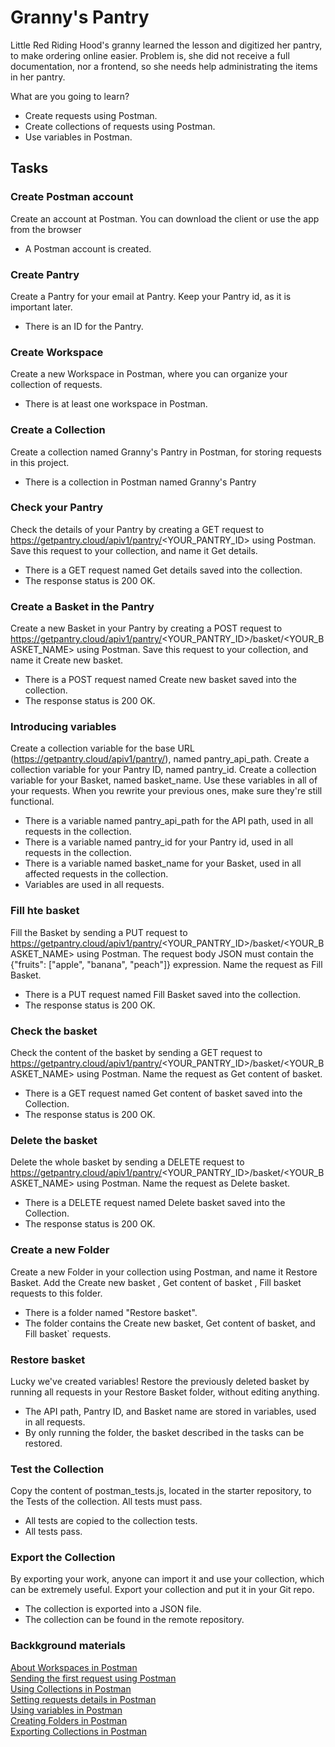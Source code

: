 # Granny's Pantry
Little Red Riding Hood's granny learned the lesson and digitized her pantry, to make ordering online easier. Problem is, she did not receive a full documentation, nor a frontend, so she needs help administrating the items in her pantry.

What are you going to learn?
* Create requests using Postman.
* Create collections of requests using Postman.
* Use variables in Postman.

## Tasks

### Create Postman account
Create an account at Postman. You can download the client or use the app from the browser

* A Postman account is created.

### Create Pantry
Create a Pantry for your email at Pantry. Keep your Pantry id, as it is important later.

* There is an ID for the Pantry.

### Create Workspace
Create a new Workspace in Postman, where you can organize your collection of requests.

* There is at least one workspace in Postman.

### Create a Collection
Create a collection named Granny's Pantry in Postman, for storing requests in this project.

* There is a collection in Postman named Granny's Pantry

### Check your Pantry
Check the details of your Pantry by creating a GET request to https://getpantry.cloud/apiv1/pantry/<YOUR_PANTRY_ID> using Postman. Save this request to your collection, and name it Get details.

* There is a GET request named Get details saved into the collection.
* The response status is 200 OK.

### Create a Basket in the Pantry
Create a new Basket in your Pantry by creating a POST request to https://getpantry.cloud/apiv1/pantry/<YOUR_PANTRY_ID>/basket/<YOUR_BASKET_NAME> using Postman. Save this request to your collection, and name it Create new basket.

* There is a POST request named Create new basket saved into the collection.
* The response status is 200 OK.

### Introducing variables
Create a collection variable for the base URL (https://getpantry.cloud/apiv1/pantry/), named pantry_api_path. Create a collection variable for your Pantry ID, named pantry_id. Create a collection variable for your Basket, named basket_name. Use these variables in all of your requests. When you rewrite your previous ones, make sure they're still functional.

* There is a variable named pantry_api_path for the API path, used in all requests in the collection.
* There is a variable named pantry_id for your Pantry id, used in all requests in the collection.
* There is a variable named basket_name for your Basket, used in all affected requests in the collection.
* Variables are used in all requests.

### Fill hte basket
Fill the Basket by sending a PUT request to https://getpantry.cloud/apiv1/pantry/<YOUR_PANTRY_ID>/basket/<YOUR_BASKET_NAME> using Postman. The request body JSON must contain the {"fruits": ["apple", "banana", "peach"]} expression. Name the request as Fill Basket.

* There is a PUT request named Fill Basket saved into the collection.
* The response status is 200 OK.

### Check the basket
Check the content of the basket by sending a GET request to https://getpantry.cloud/apiv1/pantry/<YOUR_PANTRY_ID>/basket/<YOUR_BASKET_NAME> using Postman. Name the request as Get content of basket.

* There is a GET request named Get content of basket saved into the Collection.
* The response status is 200 OK.

### Delete the basket
Delete the whole basket by sending a DELETE request to https://getpantry.cloud/apiv1/pantry/<YOUR_PANTRY_ID>/basket/<YOUR_BASKET_NAME> using Postman. Name the request as Delete basket.

* There is a DELETE request named Delete basket saved into the Collection.
* The response status is 200 OK.

### Create a new Folder
Create a new Folder in your collection using Postman, and name it Restore Basket. Add the Create new basket , Get content of basket , Fill basket requests to this folder.

* There is a folder named "Restore basket".
* The folder contains the Create new basket, Get content of basket, and Fill basket` requests.

### Restore basket
Lucky we've created variables! Restore the previously deleted basket by running all requests in your Restore Basket folder, without editing anything.

* The API path, Pantry ID, and Basket name are stored in variables, used in all requests.
* By only running the folder, the basket described in the tasks can be restored.

### Test the Collection
Copy the content of postman_tests.js, located in the starter repository, to the Tests of the collection. All tests must pass.

* All tests are copied to the collection tests.
* All tests pass.

### Export the Collection
By exporting your work, anyone can import it and use your collection, which can be extremely useful. Export your collection and put it in your Git repo.

* The collection is exported into a JSON file.
* The collection can be found in the remote repository.

### Backkground materials
[About Workspaces in Postman](https://learning.postman.com/docs/collaborating-in-postman/using-workspaces/creating-workspaces/)  
[Sending the first request using Postman](https://learning.postman.com/docs/getting-started/sending-the-first-request/)  
[Using Collections in Postman](https://learning.postman.com/docs/sending-requests/intro-to-collections/#creating-collections)  
[Setting requests details in Postman](https://learning.postman.com/docs/sending-requests/requests/)  
[Using variables in Postman](https://learning.postman.com/docs/sending-requests/variables/)  
[Creating Folders in Postman](https://learning.postman.com/docs/sending-requests/intro-to-collections/#managing-collections)  
[Exporting Collections in Postman](https://learning.postman.com/docs/getting-started/importing-and-exporting-data/#exporting-collections)  
